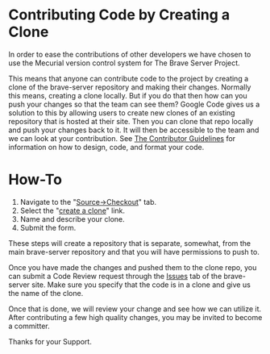 # Contributing Code by Creating a Clone #

In order to ease the contributions of other developers we have chosen to use the Mecurial version control
system for The Brave Server Project.

This means that anyone can contribute code to the project by creating a clone of the brave-server repository
and making their changes.  Normally this means, creating a clone locally.  But if you do that then how can you
push your changes so that the team can see them?  Google Code gives us a solution to this by allowing
users to create new clones of an existing repository that is hosted at their site.  Then you can clone that
repo locally and push your changes back to it.  It will then be accessible to the team and we can look at
your contribution.  See [The Contributor Guidelines](BraveServerContributorGuidelines.md) for information on how
to design, code, and format your code.

# How-To #

  1. Navigate to the "[Source->Checkout](http://code.google.com/p/brave-server/source/checkout)" tab.
  1. Select the "[create a clone](http://code.google.com/p/brave-server/source/createClone)" link.
  1. Name and describe your clone.
  1. Submit the form.

These steps will create a repository that is separate, somewhat, from the main brave-server repository
and that you will have permissions to push to.

Once you have made the changes and pushed them to the clone repo, you can submit a Code Review request through
the [Issues](http://code.google.com/p/brave-server/issues/list) tab of the brave-server site.  Make sure you
specify that the code is in a clone and give us the name of the clone.

Once that is done, we will review your change and see how we can utilize it.  After contributing a few high
quality changes, you may be invited to become a committer.

Thanks for your Support.